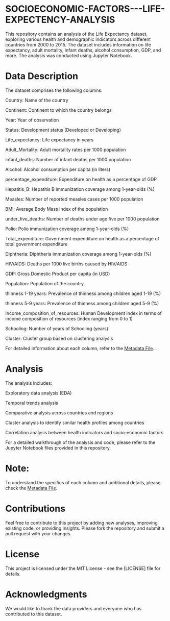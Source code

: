 # SOCIOECONOMIC-FACTORS---LIFE-EXPECTENCY-ANALYSIS
 This repository contains an analysis of the Life Expectancy dataset, exploring various health and demographic indicators across different countries from 2000 to 2015. The dataset includes information on life expectancy, adult mortality, infant deaths, alcohol consumption, GDP, and more. The analysis was conducted using Jupyter Notebook.

# Data Description
The dataset comprises the following columns:

Country: Name of the country

Continent: Continent to which the country belongs

Year: Year of observation

Status: Development status (Developed or Developing)

Life_expectancy: Life expectancy in years

Adult_Mortality: Adult mortality rates per 1000 population

infant_deaths: Number of infant deaths per 1000 population

Alcohol: Alcohol consumption per capita (in liters)

percentage_expenditure: Expenditure on health as a percentage of GDP

Hepatitis_B: Hepatitis B immunization coverage among 1-year-olds (%)

Measles: Number of reported measles cases per 1000 population

BMI: Average Body Mass Index of the population

under_five_deaths: Number of deaths under age five per 1000 population

Polio: Polio immunization coverage among 1-year-olds (%)

Total_expenditure: Government expenditure on health as a percentage of total government expenditure

Diphtheria: Diphtheria immunization coverage among 1-year-olds (%)

HIV/AIDS: Deaths per 1000 live births caused by HIV/AIDS

GDP: Gross Domestic Product per capita (in USD)

Population: Population of the country

thinness 1-19 years: Prevalence of thinness among children aged 1-19 (%)

thinness 5-9 years: Prevalence of thinness among children aged 5-9 (%)

Income_composition_of_resources: Human Development Index in terms of income composition of resources (index ranging from 0 to 1)

Schooling: Number of years of Schooling (years)

Cluster: Cluster group based on clustering analysis

For detailed information about each column, refer to the [Metadata File](datasetmetadata.md).
.

# Analysis
The analysis includes:

Exploratory data analysis (EDA)

Temporal trends analysis

Comparative analysis across countries and regions

Cluster analysis to identify similar health profiles among countries

Correlation analysis between health indicators and socio-economic factors

For a detailed walkthrough of the analysis and code, please refer to the Jupyter Notebook files provided in this repository.

# Note:
To understand the specifics of each column and additional details, please check the [Metadata File](datasetmetadata.md).

# Contributions
Feel free to contribute to this project by adding new analyses, improving existing code, or providing insights. Please fork the repository and submit a pull request with your changes.

# License
This project is licensed under the MIT License - see the [LICENSE] file for details.

# Acknowledgments
We would like to thank the data providers and everyone who has contributed to this dataset.


